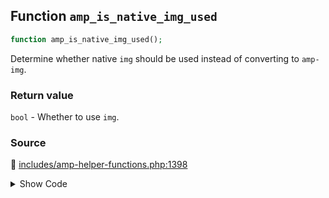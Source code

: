 ## Function `amp_is_native_img_used`

```php
function amp_is_native_img_used();
```

Determine whether native `img` should be used instead of converting to `amp-img`.

### Return value

`bool` - Whether to use `img`.

### Source

:link: [includes/amp-helper-functions.php:1398](/includes/amp-helper-functions.php#L1398-L1411)

<details>
<summary>Show Code</summary>

```php
function amp_is_native_img_used() {
	/**
	 * Filters whether to use the native `img` element rather than convert to `amp-img`.
	 *
	 * This filter is a feature flag to opt-in to discontinue using `amp-img` (and `amp-anim`) which will be deprecated
	 * in AMP in the near future. Once this lands in AMP, this filter will switch to defaulting to true instead of false.
	 *
	 * @since 2.2
	 * @link https://github.com/ampproject/amphtml/issues/30442
	 *
	 * @param bool $use_native Whether to use `img`.
	 */
	return (bool) apply_filters( 'amp_native_img_used', false );
}
```

</details>
